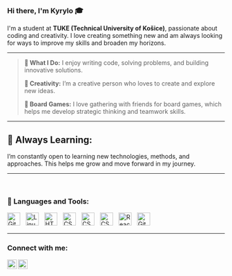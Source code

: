 ### Hi there, I'm Kyrylo 🎓

I'm a student at **TUKE (Technical University of Košice)**, passionate about coding and creativity. I love creating something new and am always looking for ways to improve my skills and broaden my horizons.

---

> **🔧 What I Do:**
> I enjoy writing code, solving problems, and building innovative solutions.
>
> **🎨 Creativity:**
> I’m a creative person who loves to create and explore new ideas.
>
> **🎲 Board Games:**
> I love gathering with friends for board games, which helps me develop strategic thinking and teamwork skills.



---

## 🌱 Always Learning:

I’m constantly open to learning new technologies, methods, and approaches. This helps me grow and move forward in my journey.

---

<br />

### 🧰 Languages and Tools:
<img align="left" alt="Git" width="30px" style="padding-right:10px;" src="https://cdn.jsdelivr.net/gh/devicons/devicon/icons/git/git-original.svg" />
<img align="left" alt="Linux" width="30px" style="padding-right:10px;" src="https://cdn.jsdelivr.net/gh/devicons/devicon/icons/linux/linux-original.svg" />
<img align="left" alt="HTML" width="30px" style="padding-right:10px;" src="https://cdn.jsdelivr.net/gh/devicons/devicon/icons/html5/html5-plain.svg" />
<img align="left" alt="CSS" width="30px" style="padding-right:10px;" src="https://cdn.jsdelivr.net/gh/devicons/devicon/icons/css3/css3-plain.svg" />
<img align="left" alt="CSS" width="30px" style="padding-right:10px;" src="https://cdn.jsdelivr.net/gh/devicons/devicon/icons/c/c-plain.svg" />
<img align="left" alt="CSS" width="30px" style="padding-right:10px;" src="https://cdn.jsdelivr.net/gh/devicons/devicon/icons/java/java-plain.svg" />
<img align="left" alt="React" width="30px" style="padding-right:10px;" src="https://cdn.jsdelivr.net/gh/devicons/devicon/icons/postgresql/postgresql-plain.svg" />
<img align="left" alt="GitHub" width="30px" style="padding-right:10px;" src="https://cdn.jsdelivr.net/gh/devicons/devicon/icons/github/github-original.svg" />

<br />
<br />

---

### Connect with me:
[<img align="left" alt="Kyrylo | LinkedIn" width="22px" src="https://cdn.jsdelivr.net/npm/simple-icons@v3/icons/linkedin.svg" />][linkedin]
[<img align="left" alt="Kyrylo | Instagram" width="22px" src="https://cdn.jsdelivr.net/npm/simple-icons@v3/icons/instagram.svg" />][instagram]

<br />


[linkedin]: https://www.linkedin.com/in/kyrylo-tarasov-59b3a0324/
[instagram]: https://www.instagram.com/jeszter.tp/

